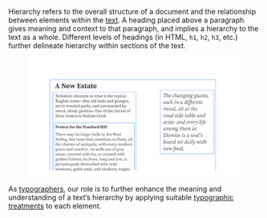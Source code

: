 
Hierarchy refers to the overall structure of a document and the relationship between elements within the [text](INSERT_URL). A heading placed above a paragraph gives meaning and context to that paragraph, and implies a hierarchy to the text as a whole. Different levels of headings (in HTML, `h1`, `h2`, `h3`, etc.) further delineate hierarchy within sections of the text.

<figure>

![An article-like layout, with each element wrapped in a bounding box, from the level-one heading that serves as a heading for the entire content, to the level-two heading that relates to the second paragraph, to the pullquote off to one side.](images/thumbnail.svg)

</figure>

As [typographers](INSERT_URL), our role is to further enhance the meaning and understanding of a text’s hierarchy by applying suitable [typographic treatments](INSERT_URL) to each element.
